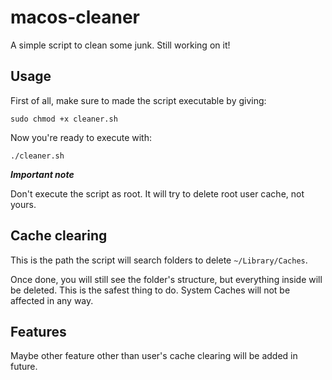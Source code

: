 # macos-cleaner
A simple script to clean some junk.
Still working on it!

## Usage

First of all, make sure to made the script executable by giving:

`sudo chmod +x cleaner.sh`

Now you're ready to execute with:

`./cleaner.sh`

**_Important note_**

Don't execute the script as root. It will try to delete root user cache, not yours.

## Cache clearing
This is the path the script will search folders to delete
`~/Library/Caches`. 

Once done, you will still see the folder's structure, but everything inside will be deleted. This is the safest thing to do. System Caches will not be affected in any way.

## Features
Maybe other feature other than user's cache clearing will be added in future.
